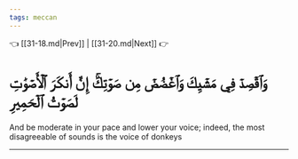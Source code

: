 ```yaml
---
tags: meccan
---
```


👈 [[31-18.md|Prev]] | [[31-20.md|Next]] 👉

# وَٱقۡصِدۡ فِي مَشۡيِكَ وَٱغۡضُضۡ مِن صَوۡتِكَۚ إِنَّ أَنكَرَ ٱلۡأَصۡوَٰتِ لَصَوۡتُ ٱلۡحَمِيرِ

And be moderate in your pace and lower your voice; indeed, the most disagreeable of sounds is the voice of donkeys

---

